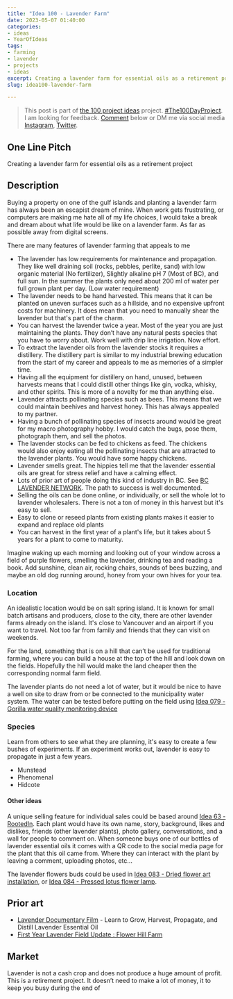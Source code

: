 ```yaml
---
title: "Idea 100 - Lavender Farm"
date: 2023-05-07 01:40:00
categories:
- ideas
- YearOfIdeas
tags:
- farming
- lavender
- projects
- ideas
excerpt: Creating a lavender farm for essential oils as a retirement project
slug: idea100-lavender-farm

---
```


> This post is part of [the 100 project ideas](https://blog.abluestar.com/projects/2023-100-ideas/) project. [#The100DayProject](https://www.the100dayproject.org/). I am looking for feedback. <a href='#utterances-comments'>Comment</a> below or DM me via social media <a href="https://instagram.com/funvill" rel="nofollow noopener noreferrer"><i class="fab fa-fw fa-instagram" aria-hidden="true"></i><span class="label">Instagram</span></a>, <a href="https://twitter.com/funvill" rel="nofollow noopener noreferrer"><i class="fab fa-fw fa-twitter" aria-hidden="true"></i><span class="label">Twitter</span></a>.

## One Line Pitch

Creating a lavender farm for essential oils as a retirement project

## Description

Buying a property on one of the gulf islands and planting a lavender farm has always been an escapist dream of mine. When work gets frustrating, or computers are making me hate all of my life choices, I would take a break and dream about what life would be like on a lavender farm. As far as possible away from digital screens.

There are many features of lavender farming that appeals to me

- The lavender has low requirements for maintenance and propagation. They like well draining soil (rocks, pebbles, perlite, sand) with low organic material (No fertilizer), Slightly alkaline pH 7 (Most of BC), and full sun. In the summer the plants only need about 200 ml of water per full grown plant per day. (Low water requirement)
- The lavender needs to be hand harvested. This means that it can be planted on uneven surfaces such as a hillside, and no expensive upfront costs for machinery. It does mean that you need to manually shear the lavender but that's part of the charm.
- You can harvest the lavender twice a year. Most of the year you are just maintaining the plants. They don’t have any natural pests species that you have to worry about. Work well with drip line irrigation. Now effort.
- To extract the lavender oils from the lavender stocks it requires a distillery. The distillery part is similar to my industrial brewing education from the start of my career and appeals to me as memories of a simpler time.
- Having all the equipment for distillery on hand, unused, between harvests means that I could distill other things like gin, vodka, whisky, and other spirits. This is more of a novelty for me than anything else.
- Lavender attracts pollinating species such as bees. This means that we could maintain beehives and harvest honey. This has always appealed to my partner.
- Having a bunch of pollinating species of insects around would be great for my macro photography hobby. I would catch the bugs, pose them, photograph them, and sell the photos.
- The lavender stocks can be fed to chickens as feed. The chickens would also enjoy eating all the pollinating insects that are attracted to the lavender plants. You would have some happy chickens.
- Lavender smells great. The hippies tell me that the lavender essential oils are great for stress relief and have a calming effect.
- Lots of prior art of people doing this kind of industry in BC. See [BC LAVENDER NETWORK](http://www.bclavendernet.ca/). The path to success is well documented.
- Selling the oils can be done online, or individually, or sell the whole lot to lavender wholesalers. There is not a ton of money in this harvest but it's easy to sell.
- Easy to clone or reseed plants from existing plants makes it easier to expand and replace old plants
- You can harvest in the first year of a plant's life, but it takes about 5 years for a plant to come to maturity.

Imagine waking up each morning and looking out of your window across a field of purple flowers, smelling the lavender, drinking tea and reading a book. Add sunshine, clean air, rocking chairs, sounds of bees buzzing, and maybe an old dog running around, honey from your own hives for your tea.

### Location

An idealistic location would be on salt spring island. It is known for small batch artisans and producers, close to the city, there are other lavender farms already on the island. It's close to Vancouver and an airport if you want to travel. Not too far from family and friends that they can visit on weekends.

For the land, something that is on a hill that can’t be used for traditional farming, where you can build a house at the top of the hill and look down on the fields. Hopefully the hill would make the land cheaper then the corresponding normal farm field.

The lavender plants do not need a lot of water, but it would be nice to have a well on site to draw from or be connected to the municipality water system. The water can be tested before putting on the field using [Idea 079 - Gorilla water quality monitoring device](https://blog.abluestar.com/idea079-gorilla-water-quality-monitoring-device/)

### Species

Learn from others to see what they are planning, it's easy to create a few bushes of experiments. If an experiment works out, lavender is easy to propagate in just a few years.

- Munstead
- Phenomenal
- Hidcote

#### Other ideas

A unique selling feature for individual sales could be based around [Idea 63 - RootedIn](https://blog.abluestar.com/idea063-rooted-in/). Each plant would have its own name, story, background, likes and dislikes, friends (other lavender plants), photo gallery, conversations, and a wall for people to comment on. When someone buys one of our bottles of lavender essential oils it comes with a QR code to the social media page for the plant that this oil came from. Where they can interact with the plant by leaving a comment, uploading photos, etc…

The lavender flowers buds could be used in [Idea 083 - Dried flower art installation](https://blog.abluestar.com/idea083-dried-flower-art-installation/), or [Idea 084 - Pressed lotus flower lamp](https://blog.abluestar.com/idea084-pressed-lotus-flower-lamp/).

## Prior art

- [Lavender Documentary Film](https://www.youtube.com/watch?v=WIdeja5BTNU) - Learn to Grow, Harvest, Propagate, and Distill Lavender Essential Oil
- [First Year Lavender Field Update : Flower Hill Farm](https://www.youtube.com/watch?v=NGy6LuL88KQ)

## Market

Lavender is not a cash crop and does not produce a huge amount of profit. This is a retirement project. It doesn’t need to make a lot of money, it to keep you busy during the end of

